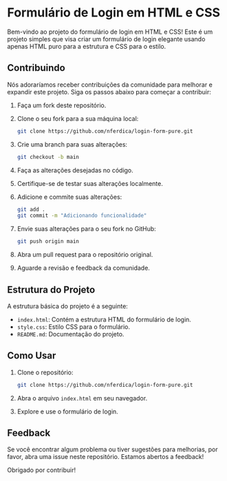 # Formulário de Login em HTML e CSS

Bem-vindo ao projeto do formulário de login em HTML e CSS! Este é um projeto simples que visa criar um formulário de login elegante usando apenas HTML puro para a estrutura e CSS para o estilo.

## Contribuindo

Nós adoraríamos receber contribuições da comunidade para melhorar e expandir este projeto. Siga os passos abaixo para começar a contribuir:

1. Faça um fork deste repositório.

2. Clone o seu fork para a sua máquina local:

    ```bash
    git clone https://github.com/nferdica/login-form-pure.git
    ```

3. Crie uma branch para suas alterações:

    ```bash
    git checkout -b main
    ```

4. Faça as alterações desejadas no código.

5. Certifique-se de testar suas alterações localmente.

6. Adicione e commite suas alterações:

    ```bash
    git add .
    git commit -m "Adicionando funcionalidade"
    ```

7. Envie suas alterações para o seu fork no GitHub:

    ```bash
    git push origin main
    ```

8. Abra um pull request para o repositório original.

9. Aguarde a revisão e feedback da comunidade.

## Estrutura do Projeto

A estrutura básica do projeto é a seguinte:


- `index.html`: Contém a estrutura HTML do formulário de login.
- `style.css`: Estilo CSS para o formulário.
- `README.md`: Documentação do projeto.

## Como Usar

1. Clone o repositório:

    ```bash
    git clone https://github.com/nferdica/login-form-pure.git
    ```

2. Abra o arquivo `index.html` em seu navegador.

3. Explore e use o formulário de login.

## Feedback

Se você encontrar algum problema ou tiver sugestões para melhorias, por favor, abra uma issue neste repositório. Estamos abertos a feedback!

Obrigado por contribuir!




